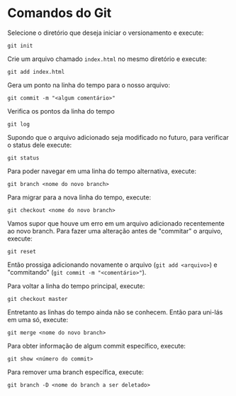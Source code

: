 
# Comandos do Git

Selecione o diretório que deseja iniciar o versionamento e execute:

```
git init
```

Crie um arquivo chamado `index.html` no mesmo diretório e execute:

```
git add index.html
```

Gera um ponto na linha do tempo para o nosso arquivo:

```
git commit -m "<algum comentário>"
```

Verifica os pontos da linha do tempo

```
git log
```

Supondo que o arquivo adicionado seja modificado no futuro, para verificar o status dele execute:

```
git status
```

Para poder navegar em uma linha do tempo alternativa, execute:

```
git branch <nome do novo branch>
```

Para migrar para a nova linha do tempo, execute:

```
git checkout <nome do novo branch>
```

Vamos supor que houve um erro em um arquivo adicionado recentemente ao novo branch. Para fazer uma alteração antes de "commitar" 
o arquivo, execute:

```
git reset
```

Então prossiga adicionando novamente o arquivo (`git add <arquivo>`) e "commitando" (`git commit -m "<comentário>"`).


Para voltar a linha do tempo principal, execute:

```
git checkout master
```

Entretanto as linhas do tempo ainda não se conhecem. Então para uni-lás em uma só, execute:

```
git merge <nome do novo branch>
```

Para obter informação de algum commit específico, execute:

```
git show <número do commit>
```

Para remover uma branch específica, execute:

```
git branch -D <nome do branch a ser deletado>
```
